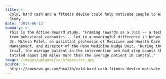 ```yaml
---
title: >-
  Cold, hard cash and a fitness device could help motivate people to exercise:
  Study
date: '2018-06-13'
summary: >-
  This is the Active Reward study. "Framing rewards as a loss -- a technique
  from behavioral economics -- led to a meaningful difference in behavior," said
  Dr. Mitesh Patel, an assistant professor of Medicine and Health Care
  Management, and director of the Penn Medicine Nudge Unit. "During the 6-month
  trial, the average patient in the intervention arm had step counts that
  totaled about 100 miles more than the average patient in control."
image: /images/uploads/cashfexercise.jpg
source: >-
  https://abcnews.go.com/Health/cold-hard-cash-fitness-device-motivate-people-exercise/story?id=55836225
---
```


